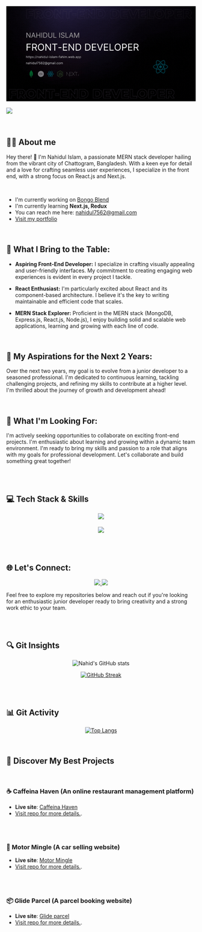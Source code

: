 <a href="https://www.linkedin.com/in/iamnahidul-islam/">
<img src="./Images/Banner/githubBanner.gif" />
</a>

<br>

![](https://komarev.com/ghpvc/?username=nahidul-fahim&color=blueviolet&style=for-the-badge)

<br>


## 🙋‍♂️ About me

Hey there! 👋 I'm Nahidul Islam, a passionate MERN stack developer hailing from the vibrant city of Chattogram, Bangladesh. With a keen eye for detail and a love for crafting seamless user experiences, I specialize in the front end, with a strong focus on React.js and Next.js.

<br>

* I'm currently working on [Bongo Blend](https://github.com/nahidul-fahim/bongo-blend "Bongo Blend Project")
* I'm currently learning **Next.js, Redux**
* You can reach me here: [nahidul7562@gmail.com](mailto:nahidul7562@gmail.com "Drop an email")
* [Visit my portfolio](https://nahidul-islam-fahim.web.app "Portfolio website")

<br>


## 🚀 What I Bring to the Table:

- **Aspiring Front-End Developer:** I specialize in crafting visually appealing and user-friendly interfaces. My commitment to creating engaging web experiences is evident in every project I tackle.

- **React Enthusiast:** I'm particularly excited about React and its component-based architecture. I believe it's the key to writing maintainable and efficient code that scales.

- **MERN Stack Explorer:** Proficient in the MERN stack (MongoDB, Express.js, React.js, Node.js), I enjoy building solid and scalable web applications, learning and growing with each line of code.

<br>

## 🌟 My Aspirations for the Next 2 Years:

Over the next two years, my goal is to evolve from a junior developer to a seasoned professional. I'm dedicated to continuous learning, tackling challenging projects, and refining my skills to contribute at a higher level. I'm thrilled about the journey of growth and development ahead!

<br>

## 💼 What I'm Looking For:

I'm actively seeking opportunities to collaborate on exciting front-end projects. I'm enthusiastic about learning and growing within a dynamic team environment. I'm ready to bring my skills and passion to a role that aligns with my goals for professional development. Let's collaborate and build something great together!

<br><br>


## 💻 Tech Stack & Skills 

<p align="center">
  <img src="https://skillicons.dev/icons?i=js,react,nextjs,nodejs,express,mongodb,tailwind,css,html,firebase" />
  <br><br>
  <img src="https://skillicons.dev/icons?i=git,github,vscode,figma" />
</p>


<br><br>


## 🌐 Let's Connect:

<p align="center">

  <a href="https://www.linkedin.com/in/iamnahidul-islam/" target="_blank">
    <img src="https://skillicons.dev/icons?i=linkedin" />
  </a>

  <a href="https://twitter.com/nahidul_fahim_" target="_blank">
    <img src="https://skillicons.dev/icons?i=twitter" />
  </a>

</p>

Feel free to explore my repositories below and reach out if you're looking for an enthusiastic junior developer ready to bring creativity and a strong work ethic to your team.


<br><br>


## 🔍 Git Insights
<div align="center">

![Nahid's GitHub stats](https://github-readme-stats.vercel.app/api?username=nahidul-fahim&show_icons=true&theme=transparent)

[![GitHub Streak](https://streak-stats.demolab.com?user=nahidul-fahim&theme=transparent&hide_border=true&date_format=j%20M%5B%20Y%5D)](https://github.com/nahidul-fahim)



</div>


<br><br>


## 📊 Git Activity

<div align="center">


[![Top Langs](https://github-readme-stats.vercel.app/api/top-langs/?username=nahidul-fahim&layout=donut&theme=transparent)](https://github.com/nahidul-fahim)

</div>

<br>


## 🌈 Discover My Best Projects

<br>


### ☕ Caffeina Haven (An online restaurant management platform)

* **Live site**: [Caffeina Haven](https://caffeina-haven.web.app)
* [Visit repo for more details.](https://github.com/nahidul-fahim/caffeina-haven-client).


<br><br>


### 🚙 Motor Mingle (A car selling website)

* **Live site**: [Motor Mingle](https://motor-mingle.web.app)
* [Visit repo for more details.](https://github.com/nahidul-fahim/motor-mingle-client).


<br><br>


### 📦 Glide Parcel (A parcel booking website)

* **Live site**: [Glide parcel](https://glide-parcel.web.app)
* [Visit repo for more details.](https://github.com/nahidul-fahim/glide-parcel-client).
